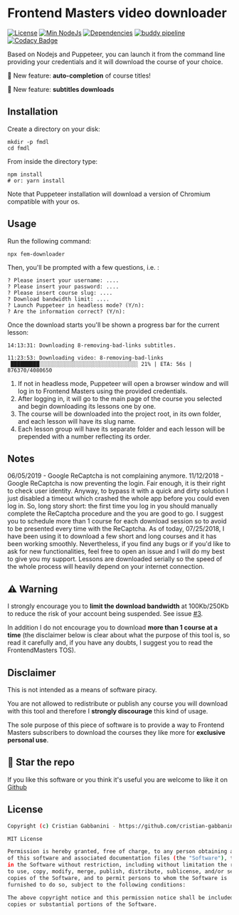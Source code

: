 # Frontend Masters video downloader

[![License][licence-badge]](#license)
[![Min NodeJs][node-badge]][node]
[![Dependencies][dependencies-badge]][dependencies-list]
[![buddy pipeline][buddy-badge]][buddy-pipeline]
[![Codacy Badge][codacy-badge]][codacy-url]

Based on Nodejs and Puppeteer, you can launch it from the command line providing your credentials and it will download the course of your choice.

💓 New feature: **auto-completion** of course titles!

💓 New feature: **subtitles downloads**

## Installation

Create a directory on your disk:

```
mkdir -p fmdl
cd fmdl
```

From inside the directory type:

```
npm install
# or: yarn install
```

Note that Puppeteer installation will download a version of Chromium compatible with your os.

## Usage

Run the following command:

```
npx fem-downloader
```

Then, you'll be prompted with a few questions, i.e. :

```
? Please insert your username: ....
? Please insert your password: ....
? Please insert course slug: ....
? Download bandwidth limit: ....
? Launch Puppeteer in headless mode? (Y/n):
? Are the information correct? (Y/n):
```

Once the download starts you'll be shown a progress bar for the current lesson:

```
14:13:31: Downloading 8-removing-bad-links subtitles.

11:23:53: Downloading video: 8-removing-bad-links
 █████████░░░░░░░░░░░░░░░░░░░░░░░░░░░░░░░ 21% | ETA: 56s | 876370/4080650
```

1.  If not in headless mode, Puppeteer will open a browser window and will log in to Frontend Masters using the provided credentials.
2.  After logging in, it will go to the main page of the course you selected and begin downloading its lessons one by one.
3.  The course will be downloaded into the project root, in its own folder, and each lesson will have its slug name.
4.  Each lesson group will have its separate folder and each lesson will be prepended with a number reflecting its order.

## Notes

06/05/2019 - Google ReCaptcha is not complaining anymore.
11/12/2018 - Google ReCaptcha is now preventing the login. Fair enough, it is their right to check user identity. Anyway, to bypass it with a quick and dirty solution I just disabled a timeout which crashed the whole app before you could even log in. So, long story short: the first time you log in you should manually complete the ReCaptcha procedure and the you are good to go. I suggest you to schedule more than 1 course for each download session so to avoid to be presented every time with the ReCaptcha.
As of today, 07/25/2018, I have been using it to download a few short and long courses and it has been working smoothly.
Nevertheless, if you find any bugs or if you'd like to ask for new functionalities, feel free to open an issue and I will do my best to give you my support.
Lessons are downloaded serially so the speed of the whole process will heavily depend on your internet connection.

## ⚠ Warning

I strongly encourage you to **limit the download bandwidth** at 100Kb/250Kb to reduce the risk of your account being suspended. See issue [#3](https://github.com/cristian-gabbanini/fem-downloader/issues/3).

In addition I do not encourage you to download **more than 1 course at a time** (the disclaimer below is clear about what the purpose of this tool is, so read it carefully and, if you have any doubts, I suggest you to read the FrontendMasters TOS).

## Disclaimer

This is not intended as a means of software piracy.

You are not allowed to redistribute or publish any course you will download with this tool and therefore I **strongly discourage**
this kind of usage.

The sole purpose of this piece of software is to provide a way to Frontend Masters subscribers to download the courses they like more for **exclusive personal use**.

## 🌟 Star the repo

If you like this software or you think it's useful you are welcome to like it on [Github](https://github.com/cristian-gabbanini/fem-downloader)

## License

```bash
Copyright (c) Cristian Gabbanini - https://github.com/cristian-gabbanini

MIT License

Permission is hereby granted, free of charge, to any person obtaining a copy
of this software and associated documentation files (the "Software"), to deal
in the Software without restriction, including without limitation the rights
to use, copy, modify, merge, publish, distribute, sublicense, and/or sell
copies of the Software, and to permit persons to whom the Software is
furnished to do so, subject to the following conditions:

The above copyright notice and this permission notice shall be included in all
copies or substantial portions of the Software.
```

[licence-badge]: https://img.shields.io/badge/licence-MIT-yellowgreen.svg
[node-badge]: https://img.shields.io/badge/node-%3E%3D%208.0.0-brightgreen.svg
[node]: https://nodejs.org/en/
[dependencies-badge]: https://david-dm.org/cristian-gabbanini/fem-downloader.svg
[dependencies-list]: https://david-dm.org/cristian-gabbanini/fem-downloader
[buddy-badge]: https://app.buddy.works/cristiangabbanini/fem-downloader/pipelines/pipeline/187504/badge.svg?token=6e28f37dda78c47b32e6142a0d1431bc15100963789a2ae7ceb97f02e61f7ee6
[buddy-pipeline]: https://app.buddy.works/cristiangabbanini/fem-downloader/pipelines/pipeline/187504
[codacy-badge]: https://api.codacy.com/project/badge/Grade/e52f1ff64e934b7d9896fe8edbf3bdfc
[codacy-url]: https://www.codacy.com/app/cristian-gabbanini/fem-downloader?utm_source=github.com&utm_medium=referral&utm_content=cristian-gabbanini/fem-downloader&utm_campaign=Badge_Grade
